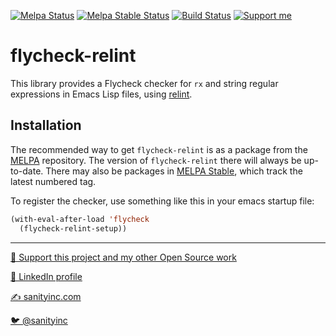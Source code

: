[![Melpa Status](http://melpa.org/packages/flycheck-relint-badge.svg)](http://melpa.org/#/flycheck-relint)
[![Melpa Stable Status](http://stable.melpa.org/packages/flycheck-relint-badge.svg)](http://stable.melpa.org/#/flycheck-relint)
[![Build Status](https://github.com/purcell/flycheck-relint/actions/workflows/test.yml/badge.svg)](https://github.com/purcell/flycheck-relint/actions/workflows/test.yml)
<a href="https://www.patreon.com/sanityinc"><img alt="Support me" src="https://img.shields.io/badge/Support%20Me-%F0%9F%92%97-ff69b4.svg"></a>

flycheck-relint
===============

This library provides a Flycheck checker for `rx` and string regular
expressions in Emacs Lisp files, using
[relint](https://elpa.gnu.org/packages/relint.html).

Installation
------------

The recommended way to get `flycheck-relint` is as a package from the
[MELPA](https://melpa.org) repository. The version of `flycheck-relint` there will
always be up-to-date. There may also be packages in [MELPA
Stable](https://stable.melpa.org), which track the latest numbered tag.

To register the checker, use something like this in your emacs startup file:

```el
(with-eval-after-load 'flycheck
  (flycheck-relint-setup))
```

<hr>


[💝 Support this project and my other Open Source work](https://www.patreon.com/sanityinc)

[💼 LinkedIn profile](https://uk.linkedin.com/in/stevepurcell)

[✍ sanityinc.com](http://www.sanityinc.com/)

[🐦 @sanityinc](https://twitter.com/sanityinc)
